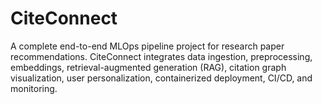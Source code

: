 # CiteConnect
A complete end-to-end MLOps pipeline project for research paper recommendations. CiteConnect integrates data ingestion, preprocessing, embeddings, retrieval-augmented generation (RAG), citation graph visualization, user personalization, containerized deployment, CI/CD, and monitoring.

